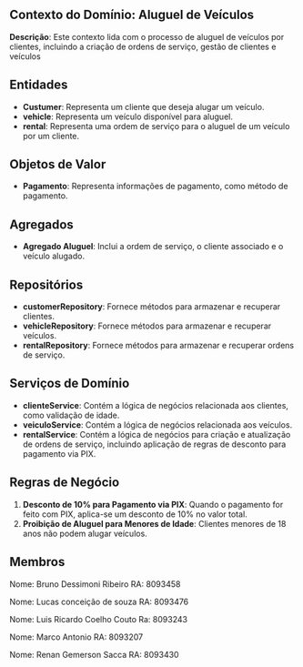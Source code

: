 ## Contexto do Domínio: Aluguel de Veículos

**Descrição**: Este contexto lida com o processo de aluguel de veículos por clientes, incluindo a criação de ordens de serviço, gestão de clientes e veículos

## Entidades

- **Custumer**: Representa um cliente que deseja alugar um veículo.
- **vehicle**: Representa um veículo disponível para aluguel.
- **rental**: Representa uma ordem de serviço para o aluguel de um veículo por um cliente.

## Objetos de Valor

- **Pagamento**: Representa informações de pagamento, como método de pagamento.

## Agregados

- **Agregado Aluguel**: Inclui a ordem de serviço, o cliente associado e o veículo alugado.

## Repositórios

- **customerRepository**: Fornece métodos para armazenar e recuperar clientes.
- **vehicleRepository**: Fornece métodos para armazenar e recuperar veículos.
- **rentalRepository**: Fornece métodos para armazenar e recuperar ordens de serviço.

## Serviços de Domínio

- **clienteService**: Contém a lógica de negócios relacionada aos clientes, como validação de idade.
- **veiculoService**: Contém a lógica de negócios relacionada aos veículos.
- **rentalService**: Contém a lógica de negócios para criação e atualização de ordens de serviço, incluindo aplicação de regras de desconto para pagamento via PIX.

## Regras de Negócio

1. **Desconto de 10% para Pagamento via PIX**: Quando o pagamento for feito com PIX, aplica-se um desconto de 10% no valor total.
2. **Proibição de Aluguel para Menores de Idade**: Clientes menores de 18 anos não podem alugar veículos.

## Membros

Nome: Bruno Dessimoni Ribeiro
RA: 8093458 

Nome: Lucas conceição de souza
RA: 8093476

Nome: Luis Ricardo Coelho Couto 
Ra: 8093243

Nome: Marco Antonio
RA: 8093207

Nome: Renan Gemerson Sacca
RA: 8093430
